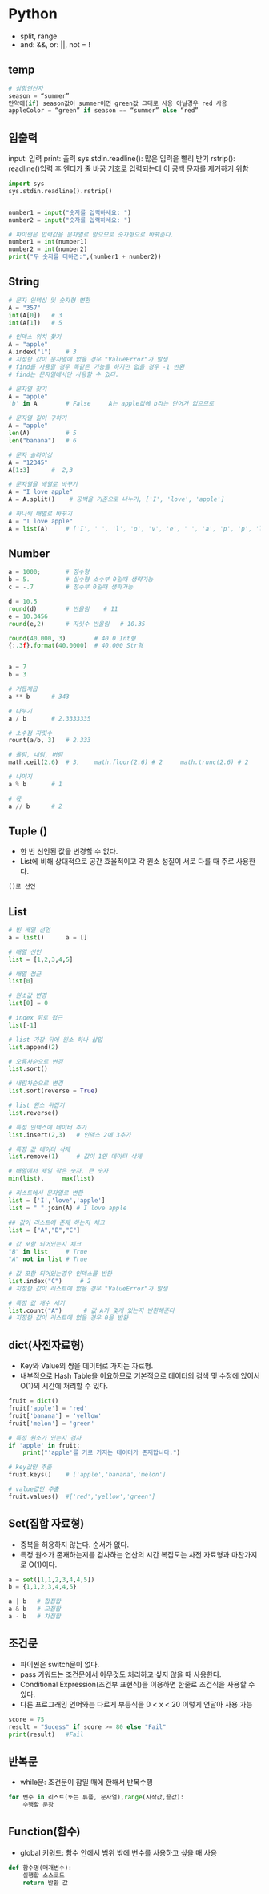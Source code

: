 # Python 
- split, range
- and: &&, or: ||, not = !

## temp
```python
# 삼항연산자
season = “summer”
만약에(if) season값이 summer이면 green값 그대로 사용 아닐경우 red 사용
appleColor = “green” if season == “summer” else “red”
```

## 입출력
input: 입력
print: 출력
sys.stdin.readline(): 많은 입력을 빨리 받기
rstrip(): readline()입력 후 엔터가 줄 바꿈 기호로 입력되는데 이 공백 문자를 제거하기 위함
```python
import sys
sys.stdin.readline().rstrip()


number1 = input("숫자를 입력하세요: ")
number2 = input("숫자를 입력하세요: ")

# 파이썬은 입력값을 문자열로 받으므로 숫자형으로 바꿔준다.
number1 = int(number1)
number2 = int(number2)
print("두 숫자를 더하면:",(number1 + number2))
```

## String
```python
# 문자 인덱싱 및 숫자형 변환
A = "357"
int(A[0])   # 3
int(A[1])   # 5

# 인덱스 위치 찾기
A = "apple"
A.index("l")    # 3
# 지정한 값이 문자열에 없을 경우 "ValueError"가 발생
# find를 사용할 경우 똑같은 기능을 하지만 없을 경우 -1 반환
# find는 문자열에서만 사용할 수 있다.

# 문자열 찾기
A = "apple"
'b' in A        # False     A는 apple값에 b라는 단어가 없으므로

# 문자열 길이 구하기
A = "apple"
len(A)          # 5
len("banana")   # 6

# 문자 슬라이싱
A = "12345"
A[1:3]      #  2,3

# 문자열을 배열로 바꾸기
A = "I love apple"
A = A.split()    # 공백을 기준으로 나누기, ['I', 'love', 'apple']

# 하나씩 배열로 바꾸기
A = "I love apple"
A = list(A)     # ['I', ' ', 'l', 'o', 'v', 'e', ' ', 'a', 'p', 'p', 'l', 'e']
```

## Number
```python
a = 1000;       # 정수형
b = 5.          # 실수형 소수부 0일때 생략가능
c = -.7         # 정수부 0일때 생략가능

d = 10.5
round(d)        # 반올림    # 11
e = 10.3456
round(e,2)      # 자릿수 반올림   # 10.35

round(40.000, 3)        # 40.0 Int형
{:.3f}.format(40.0000)  # 40.000 Str형


a = 7
b = 3

# 거듭제곱
a ** b      # 343

# 나누기
a / b       # 2.3333335

# 소수점 자릿수
rount(a/b, 3)   # 2.333

# 올림, 내림, 버림
math.ceil(2.6)  # 3,    math.floor(2.6) # 2     math.trunc(2.6) # 2

# 나머지
a % b       # 1

# 몫
a // b      # 2
```

## Tuple ()
- 한 번 선언된 값을 변경할 수 없다.
- List에 비해 상대적으로 공간 효율적이고 각 원소 성질이 서로 다를 때 주로 사용한다.
```python
()로 선언
```

## List
```python
# 빈 배열 선언
a = list()      a = []

# 배열 선언
list = [1,2,3,4,5]

# 배열 접근
list[0]

# 원소값 변경
list[0] = 0

# index 뒤로 접근
list[-1]

# list 가장 뒤에 원소 하나 삽입
list.append(2)

# 오름차순으로 변경
list.sort()

# 내림차순으로 변경
list.sort(reverse = True)

# list 원소 뒤집기
list.reverse()

# 특정 인덱스에 데이터 추가
list.insert(2,3)   # 인덱스 2에 3추가

# 특정 값 데이터 삭제
list.remove(1)     # 값이 1인 데이터 삭제 

# 배열에서 제일 작은 숫자, 큰 숫자
min(list),     max(list)

# 리스트에서 문자열로 변환
list = ['I','love','apple']
list = " ".join(A) # I love apple

## 값이 리스트에 존재 하는지 체크
list = ["A","B","C"]

# 값 포함 되어있는지 체크
"B" in list     # True
"A" not in list # True

# 값 포함 되어있는경우 인덱스를 반환
list.index("C")     # 2
# 지정한 값이 리스트에 없을 경우 "ValueError"가 발생

# 특정 값 개수 세기
list.count("A")      # 값 A가 몇개 있는지 반환해준다
# 지정한 값이 리스트에 없을 경우 0을 반환

```

## dict(사전자료형)
- Key와 Value의 쌍을 데이터로 가지는 자료형.
- 내부적으로 Hash Table을 이요하므로 기본적으로 데이터의 검색 및 수정에 있어서 O(1)의 시간에 처리할 수 있다.
```python
fruit = dict()
fruit['apple'] = 'red'
fruit['banana'] = 'yellow'
fruit['melon'] = 'green'

# 특정 원소가 있는지 검사
if 'apple' in fruit:
    print("'apple'를 키로 가지는 데이터가 존재합니다.")

# key값만 추출
fruit.keys()    # ['apple','banana','melon']

# value값만 추출    
fruit.values()  #['red','yellow','green']
```

## Set(집합 자료형)
- 중복을 허용하지 않는다. 순서가 없다.
- 특정 원소가 존재하는지를 검사하는 연산의 시간 복잡도는 사전 자료형과 마찬가지로 O(1)이다.
```python
a = set([1,1,2,3,4,4,5])
b = {1,1,2,3,4,4,5}

a | b   # 합집합
a & b   # 교집합
a - b   # 차집합
```

## 조건문
- 파이썬은 switch문이 없다.
- pass 키워드는 조건문에서 아무것도 처리하고 싶지 않을 때 사용한다.
- Conditional Expression(조건부 표현식)을 이용하면 한줄로 조건식을 사용할 수 있다.
- 다른 프로그래밍 언어와는 다르게 부등식을 0 < x < 20 이렇게 연달아 사용 가능
```python
score = 75
result = "Sucess" if score >= 80 else "Fail"
print(result)   #Fail 
```


## 반복문
- while문: 조건문이 참일 때에 한해서 반복수행
```python
for 변수 in 리스트(또는 튜플, 문자열),range(시작값,끝값):
    수행할 문장
```

## Function(함수)
- global 키워드: 함수 안에서 범위 밖에 변수를 사용하고 싶을 때 사용
```python
def 함수명(매개변수):
    실행할 소스코드
    return 반환 값
```
